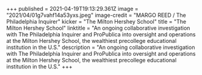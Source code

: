 +++
published = 2021-04-19T19:13:29.361Z
image = "2021/04/01g7vahf14a53yxs.jpeg"
image-credit = "MARGO REED / The Philadelphia Inquirer"
kicker = "The Milton Hershey School"
title = "The Milton Hershey School"
linktitle = "An ongoing collaborative investigation with The Philadelphia Inquirer and ProPublica into oversight and operations at the Milton Hershey School, the wealthiest precollege educational institution in the U.S."
description = "An ongoing collaborative investigation with The Philadelphia Inquirer and ProPublica into oversight and operations at the Milton Hershey School, the wealthiest precollege educational institution in the U.S."
+++
